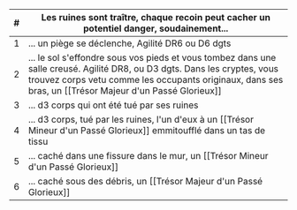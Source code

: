 
| #   | Les ruines sont traître, chaque recoin peut cacher un potentiel danger, soudainement...                                                                                                                                              |
| --- | ------------------------------------------------------------------------------------------------------------------------------------------------------------------------------------------------------------------------------------ |
| 1   | ... un piège se déclenche,  Agilité DR6 ou D6 dgts                                                                                                                                                                                   |
| 2   | ... le sol s'effondre sous vos pieds et vous tombez dans une salle creusé. Agilité DR8, ou D3 dgts. Dans les cryptes, vous trouvez corps vetu comme les occupants originaux, dans ses bras, un [[Trésor Majeur d'un Passé Glorieux]] |
| 3   | ... d3 corps qui ont été tué par ses ruines                                                                                                                                                                                          |
| 4   | ... d3 corps, tué par les ruines, l'un d'eux à un [[Trésor Mineur d'un Passé Glorieux]] emmitoufflé dans un tas de tissu                                                                                                             |
| 5   | ... caché dans une fissure dans le mur, un [[Trésor Mineur d'un Passé Glorieux]]                                                                                                                                                     |
| 6   | ... caché sous des débris, un [[Trésor Majeur d'un Passé Glorieux]]                                                                                                                                                                  |
